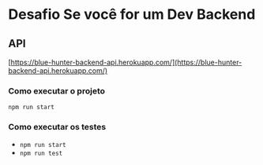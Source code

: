 # Desafio Se você for um Dev Backend

## API
[https://blue-hunter-backend-api.herokuapp.com/](https://blue-hunter-backend-api.herokuapp.com/)

### Como executar o projeto
```npm run start```

### Como executar os testes
* ```npm run start```
* ```npm run test```
